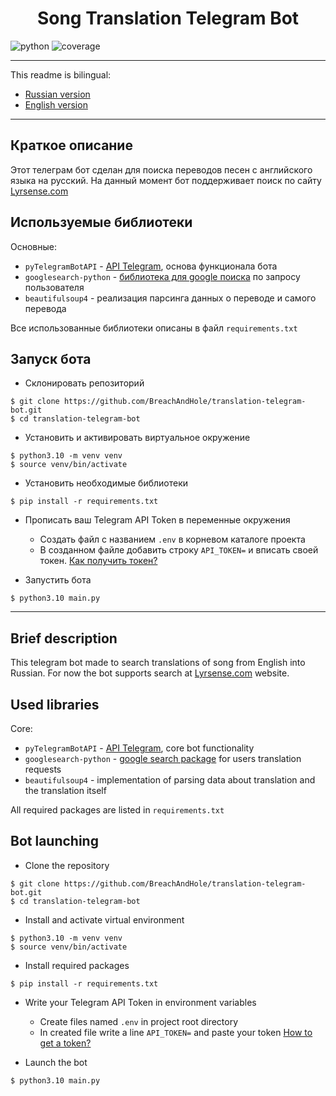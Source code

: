 <h1 align="center">Song Translation Telegram Bot</h1>

![python](https://img.shields.io/badge/Python-3.10-blue)
![coverage](https://img.shields.io/badge/Coverage-93%25-blue)
___
This readme is bilingual:
 - [Russian version](#краткое-описание)
 - [English version](#brief-description)
___
## Краткое описание
Этот телеграм бот сделан для поиска переводов песен с английского языка на русский.
На данный момент бот поддерживает поиск по сайту [Lyrsense.com](https://gb.lyrsense.com/)

## Используемые библиотеки

Основные:
 - `pyTelegramBotAPI` - [API Telegram](https://github.com/eternnoir/pyTelegramBotAPI), основа функционала бота
 - `googlesearch-python` - [библиотека для google поиска](https://github.com/Nv7-GitHub/googlesearch) по запросу пользователя
 - `beautifulsoup4` - реализация парсинга данных о переводе и самого перевода

Все использованные библиотеки описаны в файл `requirements.txt`

## Запуск бота
 - Склонировать репозиторий
```
$ git clone https://github.com/BreachAndHole/translation-telegram-bot.git
$ cd translation-telegram-bot
```
 - Установить и активировать виртуальное окружение
```
$ python3.10 -m venv venv
$ source venv/bin/activate
```
 - Установить необходимые библиотеки
```
$ pip install -r requirements.txt
```
 - Прописать ваш Telegram API Token в переменные окружения  
    - Создать файл с названием `.env` в корневом каталоге проекта
    - В созданном файле добавить строку `API_TOKEN=` и вписать своей токен.
   [Как получить токен?](https://core.telegram.org/bots#6-botfather)
 
 - Запустить бота
```
$ python3.10 main.py
```

___
## Brief description

This telegram bot made to search translations of song from English into Russian.
For now the bot supports search at [Lyrsense.com](https://gb.lyrsense.com/) website.

## Used libraries

Core:
 - `pyTelegramBotAPI` - [API Telegram](https://github.com/eternnoir/pyTelegramBotAPI), core bot functionality
 - `googlesearch-python` - [google search package](https://github.com/Nv7-GitHub/googlesearch) for users translation requests
 - `beautifulsoup4` - implementation of parsing data about translation and the translation itself

All required packages are listed in `requirements.txt`

## Bot launching
 - Clone the repository
```
$ git clone https://github.com/BreachAndHole/translation-telegram-bot.git
$ cd translation-telegram-bot
```
 - Install and activate virtual environment
```
$ python3.10 -m venv venv
$ source venv/bin/activate
```
 - Install required packages
```
$ pip install -r requirements.txt
```
 - Write your Telegram API Token in environment variables  
    - Create files named `.env` in project root directory
    - In created file write a line `API_TOKEN=` and paste your token
   [How to get a token?](https://core.telegram.org/bots#6-botfather)
 
 - Launch the bot
```
$ python3.10 main.py
```